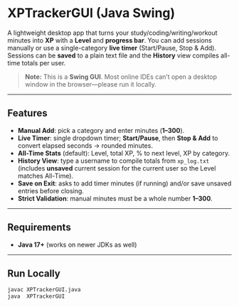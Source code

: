 # XPTrackerGUI (Java Swing)

A lightweight desktop app that turns your study/coding/writing/workout minutes into **XP** with a **Level** and **progress bar**. You can add sessions manually or use a single-category **live timer** (Start/Pause, Stop & Add). Sessions can be **saved** to a plain text file and the **History** view compiles all-time totals per user.

> **Note:** This is a **Swing GUI**. Most online IDEs can’t open a desktop window in the browser—please run it locally.

---

##  Features

- **Manual Add**: pick a category and enter minutes (**1–300**).  
- **Live Timer**: single dropdown timer; **Start/Pause**, then **Stop & Add** to convert elapsed seconds → rounded minutes.  
- **All-Time Stats** (default): Level, total XP, % to next level, XP by category.  
- **History View**: type a username to compile totals from `xp_log.txt` (includes **unsaved** current session for the current user so the Level matches All-Time).  
- **Save on Exit**: asks to add timer minutes (if running) and/or save unsaved entries before closing.  
- **Strict Validation**: manual minutes must be a whole number **1–300**.

---

##  Requirements

- **Java 17+** (works on newer JDKs as well)

---

##  Run Locally

```bash
javac XPTrackerGUI.java
java  XPTrackerGUI
